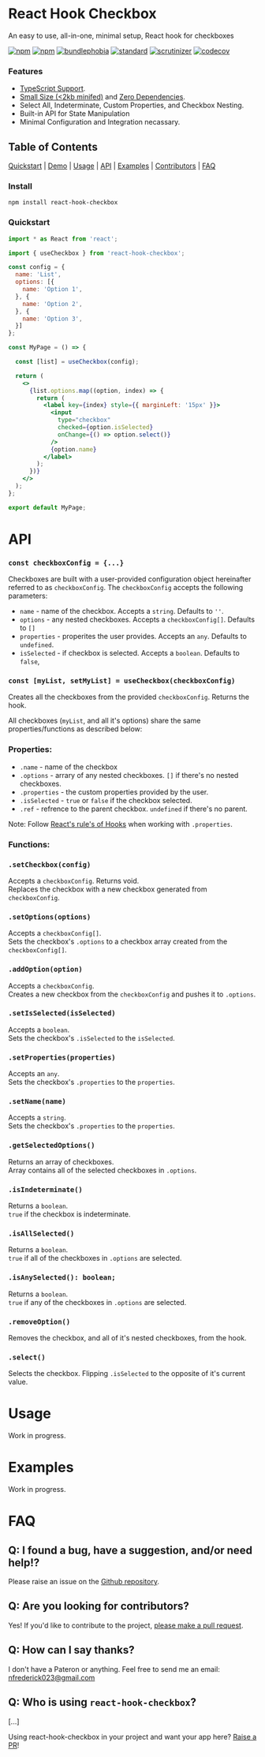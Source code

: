 # React Hook Checkbox

An easy to use, all-in-one, minimal setup, React hook for checkboxes

[![npm](https://img.shields.io/npm/dt/react-hook-checkbox.svg)](https://www.npmjs.com/package/react-hook-checkbox)
[![npm](https://img.shields.io/npm/l/react-hook-checkbox)](https://github.com/nfrederick023/react-hook-checkbox/blob/main/LICENSE)
[![bundlephobia](https://img.shields.io/bundlephobia/min/react-hook-checkbox)](https://bundlephobia.com/package/react-hook-checkbox@latest)
[![standard](https://img.shields.io/badge/code_style-standard-brightgreen.svg)](https://standardjs.com)
[![scrutinizer](https://img.shields.io/scrutinizer/quality/g/nfrederick023/react-hook-checkbox/main)](https://standardjs.com)
[![codecov](https://img.shields.io/codecov/c/github/nfrederick023/react-hook-checkbox)](https://app.codecov.io/github/nfrederick023/react-hook-checkbox/)

### Features

- [TypeScript Support](./index.d.ts ).
- [Small Size (<2kb minifed)](https://bundlephobia.com/package/react-hook-checkbox@latest) and [Zero Dependencies](./package.json).
- Select All, Indeterminate, Custom Properties, and Checkbox Nesting.
- Built-in API for State Manipulation
- Minimal Configuration and Integration necassary. 


## Table of Contents

[Quickstart](#quickstart) | 
[Demo](https://nfrederick023.github.io/react-hook-checkbox/) |
[Usage](#api) |
[API](#api) | 
[Examples](#examples) | 
[Contributors](#contributors) | 
[FAQ](#faq) 

### Install

    npm install react-hook-checkbox

### Quickstart

```jsx
import * as React from 'react';

import { useCheckbox } from 'react-hook-checkbox';

const config = {
  name: 'List',
  options: [{
    name: 'Option 1',
  }, {
    name: 'Option 2',
  }, {
    name: 'Option 3',
  }]
};

const MyPage = () => {

  const [list] = useCheckbox(config);

  return (
    <>
      {list.options.map((option, index) => {
        return (
          <label key={index} style={{ marginLeft: '15px' }}>
            <input
              type="checkbox"
              checked={option.isSelected}
              onChange={() => option.select()}
            />
            {option.name}
          </label>
        );
      })}
    </>
  );
};

export default MyPage;
```
# API

### `const checkboxConfig = {...}`
Checkboxes are built with a user-provided configuration object hereinafter referred to as  `checkboxConfig`. The `checkboxConfig` accepts the following parameters: 

- `name` - name of the checkbox. Accepts a `string`. Defaults to `''`.
- `options` - any nested checkboxes. Accepts a `checkboxConfig[]`. Defaults to `[]`
- `properties` - properites the user provides. Accepts an `any`. Defaults to `undefined`.
- `isSelected` - if checkbox is selected. Accepts a `boolean`. Defaults to `false`,

### `const [myList, setMyList] = useCheckbox(checkboxConfig)`
Creates all the checkboxes from the provided `checkboxConfig`. Returns the hook. 

All checkboxes (`myList`, and all it's options) share the same properties/functions as described below:

### Properties:

- `.name` - name of the checkbox
- `.options` - arrary of any nested checkboxes. `[]` if there's no nested checkboxes.
- `.properties` - the custom properties provided by the user. 
- `.isSelected` - `true` or `false` if the checkbox selected. 
- `.ref` - refrence to the parent checkbox. `undefined` if there's no parent.

Note: Follow [React's rule's of Hooks](https://reactjs.org/docs/hooks-rules.html) when working with `.properties`.

### Functions:

### `.setCheckbox(config)`
Accepts a `checkboxConfig`. Returns void.  
Replaces the checkbox with a new checkbox generated from `checkboxConfig`. 

### `.setOptions(options)`
Accepts a `checkboxConfig[]`.  
Sets the checkbox's `.options` to a checkbox array created from the `checkboxConfig[]`.    

### `.addOption(option)`
Accepts a `checkboxConfig`.   
Creates a new checkbox from the `checkboxConfig` and pushes it to `.options`.

### `.setIsSelected(isSelected)`
Accepts a `boolean`.  
Sets the checkbox's `.isSelected` to the `isSelected`.

### `.setProperties(properties)`
Accepts an `any`.  
Sets the checkbox's `.properties` to the `properties`.  

### `.setName(name)`
Accepts a `string`.   
Sets the checkbox's `.properties` to the `properties`.

### `.getSelectedOptions()`
Returns an array of checkboxes.   
Array contains all of the selected checkboxes in `.options`.

### `.isIndeterminate()`
Returns a `boolean`.  
`true` if the checkbox is indeterminate. 

### `.isAllSelected()`
Returns a `boolean`.  
`true` if all of the checkboxes in `.options` are selected.

### `.isAnySelected(): boolean;`
Returns a `boolean`.  
`true` if any of the checkboxes in `.options` are selected.

### `.removeOption()`
Removes the checkbox, and all of it's nested checkboxes, from the hook. 

### `.select()`
Selects the checkbox. Flipping `.isSelected` to the opposite of it's current value. 

# Usage
Work in progress.

# Examples
Work in progress.

# FAQ

## Q: I found a bug, have a suggestion, and/or need help!?

Please raise an issue on the [Github repository](https://github.com/nfrederick023/react-hook-checkbox/issues). 

## Q: Are you looking for contributors? 

Yes! If you'd like to contribute to the project, [please make a pull request](https://github.com/nfrederick023/react-hook-checkbox/pulls). 

## Q: How can I say thanks?

I don't have a Pateron or anything. Feel free to send me an email: nfrederick023@gmail.com  

## Q: Who is using `react-hook-checkbox`?

[...]

Using react-hook-checkbox in your project and want your app here? [Raise a PR](https://github.com/nfrederick023/react-hook-checkbox/pulls)!

